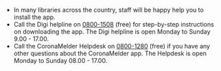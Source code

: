 - 	In many libraries across the country, staff will be happy help you to install the app.
- 	Call the Digi helpline on <a href="tel:+318001508">0800-1508</a> (free) for step-by-step instructions on downloading the app. The Digi helpline is open Monday to Sunday 9.00 - 17.00.
- 	Call the CoronaMelder Helpdesk on <a href="tel:+318001280">0800-1280</a> (free) if you have any other questions about the CoronaMelder app. The Helpdesk is open Monday to Sunday 08.00 - 17.00.
